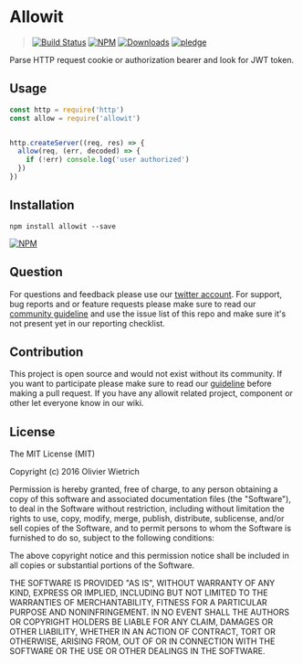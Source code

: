 # Allowit

  > [![Build Status](https://travis-ci.org/bredele/allowit.svg?branch=master)](https://travis-ci.org/bredele/allowit)
  [![NPM](https://img.shields.io/npm/v/allowit.svg)](https://www.npmjs.com/package/allowit)
  [![Downloads](https://img.shields.io/npm/dm/allowit.svg)](http://npm-stat.com/charts.html?package=allowit)
  [![pledge](https://bredele.github.io/contributing-guide/community-pledge.svg)](https://github.com/bredele/contributing-guide/blob/master/community.md)

Parse HTTP request cookie or authorization bearer and look for JWT token.

## Usage

```js
const http = require('http')
const allow = require('allowit')


http.createServer((req, res) => {
  allow(req, (err, decoded) => {
    if (!err) console.log('user authorized')
  })
})
```

## Installation

```shell
npm install allowit --save
```

[![NPM](https://nodei.co/npm/allowit.png)](https://nodei.co/npm/allowit/)


## Question

For questions and feedback please use our [twitter account](https://twitter.com/bredeleca). For support, bug reports and or feature requests please make sure to read our
<a href="https://github.com/bredele/contributing-guide/blob/master/guidelines.md" target="_blank">community guideline</a> and use the issue list of this repo and make sure it's not present yet in our reporting checklist.

## Contribution

This project is open source and would not exist without its community. If you want to participate please make sure to read our <a href="https://github.com/bredele/contributing-guide/blob/master/guidelines.md" target="_blank">guideline</a> before making a pull request. If you have any allowit related project, component or other let everyone know in our wiki.

## License

The MIT License (MIT)

Copyright (c) 2016 Olivier Wietrich

Permission is hereby granted, free of charge, to any person obtaining a copy
of this software and associated documentation files (the "Software"), to deal
in the Software without restriction, including without limitation the rights
to use, copy, modify, merge, publish, distribute, sublicense, and/or sell
copies of the Software, and to permit persons to whom the Software is
furnished to do so, subject to the following conditions:

The above copyright notice and this permission notice shall be included in all
copies or substantial portions of the Software.

THE SOFTWARE IS PROVIDED "AS IS", WITHOUT WARRANTY OF ANY KIND, EXPRESS OR
IMPLIED, INCLUDING BUT NOT LIMITED TO THE WARRANTIES OF MERCHANTABILITY,
FITNESS FOR A PARTICULAR PURPOSE AND NONINFRINGEMENT. IN NO EVENT SHALL THE
AUTHORS OR COPYRIGHT HOLDERS BE LIABLE FOR ANY CLAIM, DAMAGES OR OTHER
LIABILITY, WHETHER IN AN ACTION OF CONTRACT, TORT OR OTHERWISE, ARISING FROM,
OUT OF OR IN CONNECTION WITH THE SOFTWARE OR THE USE OR OTHER DEALINGS IN THE
SOFTWARE.
